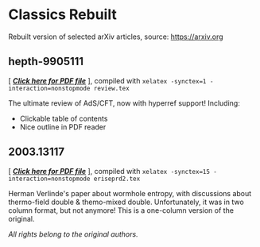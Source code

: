 # Classics Rebuilt

Rebuilt version of selected arXiv articles, source: https://arxiv.org

## hepth-9905111

\[ [_**Click here for PDF file**_](https://raw.githubusercontent.com/bryango/ClassicsRebuilt/master/hepth-9905111/review.pdf) \], compiled with `xelatex -synctex=1 -interaction=nonstopmode review.tex`

The ultimate review of AdS/CFT, now with hyperref support! Including:

- Clickable table of contents
- Nice outline in PDF reader

## 2003.13117

\[ [_**Click here for PDF file**_](https://raw.githubusercontent.com/bryango/ClassicsRebuilt/master/2003.13117/eriseprd2.pdf) \], compiled with `xelatex -synctex=15 -interaction=nonstopmode eriseprd2.tex`

Herman Verlinde's paper about wormhole entropy, with discussions about thermo-field double & themo-mixed double. Unfortunately, it was in two column format, but not anymore! This is a one-column version of the original.

_All rights belong to the original authors._
